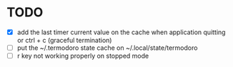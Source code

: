 # TODO

- [x] add the last timer current value on the cache when application quitting or ctrl + c (graceful termination)
- [ ] put the ~/.termodoro state cache on ~/.local/state/termodoro
- [ ] r key not working properly on stopped mode

